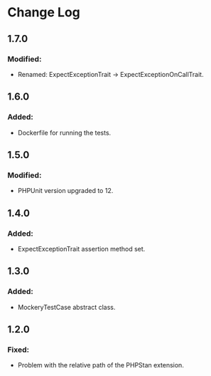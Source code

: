 Change Log
==========

1.7.0
-----

### Modified:

* Renamed: ExpectExceptionTrait -> ExpectExceptionOnCallTrait.

1.6.0
-----

### Added:

* Dockerfile for running the tests.

1.5.0
-----

### Modified:

* PHPUnit version upgraded to 12.

1.4.0
-----

### Added:

* ExpectExceptionTrait assertion method set.

1.3.0
-----

### Added:

* MockeryTestCase abstract class.

1.2.0
-----

### Fixed:

* Problem with the relative path of the PHPStan extension.
